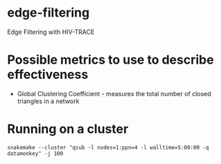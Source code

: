 # edge-filtering
Edge Filtering with HIV-TRACE

# Possible metrics to use to describe effectiveness 
- Global Clustering Coefficient - measures the total number of closed triangles in a network

# Running on a cluster
`snakemake --cluster "qsub -l nodes=1:ppn=4 -l walltime=5:00:00 -q datamonkey" -j 100`

